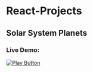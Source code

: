 # React-Projects

## Solar System Planets
### Live Demo:
[<img alt="Play Button" src="https://user-images.githubusercontent.com/114406139/211439129-37c7a037-dde4-49d6-bf62-4ffc4f315fa9.PNG" />](https://planets-sl.netlify.app/)
